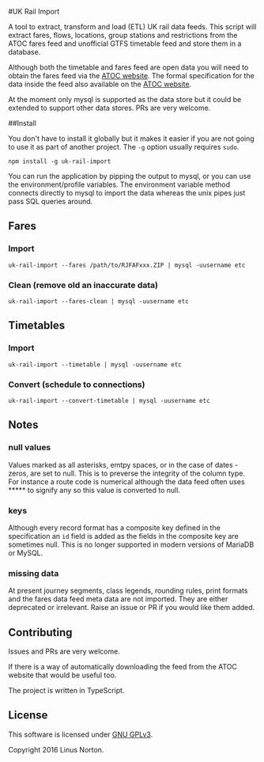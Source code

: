 #UK Rail Import

A tool to extract, transform and load (ETL) UK rail data feeds. This script will extract fares, flows, locations, group stations and restrictions from the ATOC fares feed and unofficial GTFS timetable feed and store them in a database.

Although both the timetable and fares feed are open data you will need to obtain the fares feed via the [ATOC website](http://data.atoc.org/fares-data). The formal specification for the data inside the feed also available on the [ATOC website](http://data.atoc.org/sites/all/themes/atoc/files/SP0035.pdf).

At the moment only mysql is supported as the data store but it could be extended to support other data stores. PRs are very welcome.

##Install

You don't have to install it globally but it makes it easier if you are not going to use it as part of another project. The `-g` option usually requires `sudo`.

```
npm install -g uk-rail-import
```

You can run the application by pipping the output to mysql, or you can use the environment/profile variables. The environment variable method connects directly to mysql to import the data whereas the unix pipes just pass SQL queries around.

## Fares 
### Import
```
uk-rail-import --fares /path/to/RJFAFxxx.ZIP | mysql -uusername etc
```
### Clean (remove old an inaccurate data)
```
uk-rail-import --fares-clean | mysql -uusername etc
```
## Timetables
### Import
```
uk-rail-import --timetable | mysql -uusername etc
```
### Convert (schedule to connections)
```
uk-rail-import --convert-timetable | mysql -uusername etc
```

## Notes
### null values

Values marked as all asterisks, emtpy spaces, or in the case of dates - zeros, are set to null. This is to preverse the integrity of the column type. For instance a route code is numerical although the data feed often uses ***** to signify any so this value is converted to null. 

### keys
Although every record format has a composite key defined in the specification an `id` field is added as the fields in the composite key are sometimes null. This is no longer supported in modern versions of MariaDB or MySQL.

### missing data
At present journey segments, class legends, rounding rules, print formats  and the fares data feed meta data are not imported. They are either deprecated or irrelevant. Raise an issue or PR if you would like them added.

## Contributing

Issues and PRs are very welcome.  

If there is a way of automatically downloading the feed from the ATOC website that would be useful too.

The project is written in TypeScript.

## License

This software is licensed under [GNU GPLv3](https://www.gnu.org/licenses/gpl-3.0.en.html).

Copyright 2016 Linus Norton.
